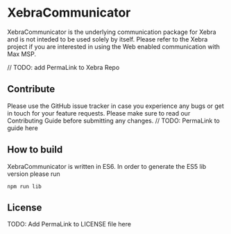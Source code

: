 XebraCommunicator
=============

XebraCommunicator is the underlying communication package for Xebra  and is not inteded to be used solely by itself. Please refer to the Xebra project if you are interested in using the Web enabled communication with Max MSP.

// TODO: add PermaLink to Xebra Repo

## Contribute

Please use the GitHub issue tracker in case you experience any bugs or get in touch for your feature requests. Please make sure to read our Contributing Guide before submitting any changes.
// TODO: PermaLink to guide here

## How to build

XebraCommunicator is written in ES6. In order to generate the ES5 lib version please run

	npm run lib

## License

TODO: Add PermaLink to LICENSE file here
